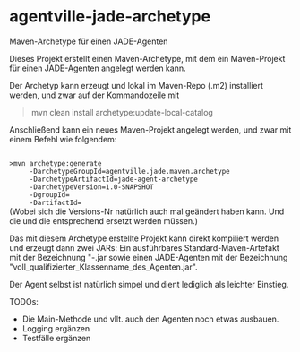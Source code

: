 agentville-jade-archetype
=========================

Maven-Archetype für einen JADE-Agenten

Dieses Projekt erstellt einen Maven-Archetype, mit dem ein Maven-Projekt für einen JADE-Agenten angelegt werden kann.

Der Archetyp kann erzeugt und lokal im Maven-Repo (.m2) installiert werden, und zwar auf der Kommandozeile mit

>mvn clean install archetype:update-local-catalog

Anschließend kann ein neues Maven-Projekt angelegt werden, und zwar mit einem Befehl wie folgendem:

<code>
>mvn archetype:generate 
     -DarchetypeGroupId=agentville.jade.maven.archetype 
     -DarchetypeArtifactId=jade-agent-archetype 
     -DarchetypeVersion=1.0-SNAPSHOT 
     -DgroupId=<groupId> 
     -DartifactId=<artifactId>
</code>     
(Wobei sich die Versions-Nr natürlich auch mal geändert haben kann. Und die <groupId> und die <artifactId> entsprechend
ersetzt werden müssen.)

Das mit diesem Archetype erstellte Projekt kann direkt kompiliert werden und erzeugt dann zwei JARs:
Ein ausführbares Standard-Maven-Artefakt mit der Bezeichnung "<artifactId>-<version>.jar sowie
einen JADE-Agenten mit der Bezeichnung "voll_qualifizierter_Klassenname_des_Agenten.jar".

Der Agent selbst ist natürlich simpel und dient lediglich als leichter Einstieg.

TODOs:

- Die Main-Methode und vllt. auch den Agenten noch etwas ausbauen.
- Logging ergänzen
- Testfälle ergänzen
